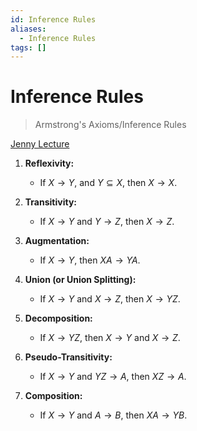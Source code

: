 ```yaml
---
id: Inference Rules
aliases:
  - Inference Rules
tags: []
---
```


# Inference Rules
> Armstrong's Axioms/Inference Rules

[Jenny Lecture](https://youtu.be/eIH7zRVelnw?si=ooGBptjpU5JFKn0R) 

1. **Reflexivity:**
   - If $X \to Y$, and $Y \subseteq X$, then $X \to X$.

2. **Transitivity:**
   - If $X \to Y$ and $Y \to Z$, then $X \to Z$.

3. **Augmentation:**
   - If $X \to Y$, then $XA \to YA$.

4. **Union (or Union Splitting):**
   - If $X \to Y$ and $X \to Z$, then $X \to YZ$.

5. **Decomposition:**
   - If $X \to YZ$, then $X \to Y$ and $X \to Z$.

6. **Pseudo-Transitivity:**
   - If $X \to Y$ and $YZ \to A$, then $XZ \to A$.

7. **Composition:**
   - If $X \to Y$ and $A \to B$, then $XA \to YB$.

